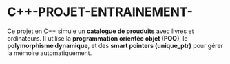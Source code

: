 # C++-PROJET-ENTRAINEMENT-
Ce projet en C++ simule un **catalogue de prouduits** avec livres et ordinateurs. Il utilise la **programmation orientée objet (POO)**, le **polymorphisme dynamique**, et des **smart pointers (unique_ptr)** pour gérer la mémoire automatiquement.
